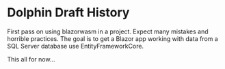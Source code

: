 # Dolphin Draft History
First pass on using blazorwasm in a project.  Expect many mistakes and horrible practices.  The goal is to get a Blazor app working with data from a SQL Server database use EntityFrameworkCore.

This all for now...

